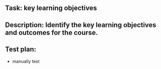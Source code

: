 ## Task: key learning objectives

## Description: Identify the key learning objectives and outcomes for the course.
## Test plan: 

* manually test
